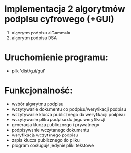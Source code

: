 # Implementacja 2 algorytmów podpisu cyfrowego (+GUI)
1. algorytm podpisu elGammala
2. algorytm podpisu DSA
# Uruchomienie programu:
- plik 'dist/gui/gui'
# Funkcjonalność:
- wybór algorytmu podpisu
- wczytywanie dokumentu do podpisu/weryfikacji podpisu
- wczytywanie klucza publicznego do weryfikacji podpisu
- wczytywanie pliku podpisu do jego weryfikacji
- generacja klucza publicznego i prywatnego
- podpisywanie wczytanego dokumentu
- weryfikacja wczytanego podpisu
- zapis klucza publicznego do pliku
- program obsługuje jedynie pliki tekstowe
